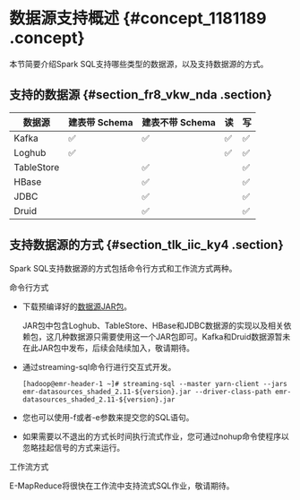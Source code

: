 # 数据源支持概述 {#concept_1181189 .concept}

本节简要介绍Spark SQL支持哪些类型的数据源，以及支持数据源的方式。

## 支持的数据源 {#section_fr8_vkw_nda .section}

|数据源|建表带 Schema|建表不带 Schema|读|写|
|---|----------|-----------|--|--|
|Kafka|✅|✅|✅|✅|
|Loghub|✅| |✅|✅|
|TableStore| |✅| |✅|
|HBase| |✅| |✅|
|JDBC| |✅| |✅|
|Druid| |✅| |✅|

## 支持数据源的方式 {#section_tlk_iic_ky4 .section}

Spark SQL支持数据源的方式包括命令行方式和工作流方式两种。

命令行方式

-   下载预编译好的[数据源JAR包](https://github.com/aliyun/aliyun-emapreduce-sdk/blob/master-2.x/jars/datasources/emr-datasources_shaded_2.11-1.7.0.jar)。

    JAR包中包含Loghub、TableStore、HBase和JDBC数据源的实现以及相关依赖包，这几种数据源只需要使用这一个JAR包即可。Kafka和Druid数据源暂未在此JAR包中发布，后续会陆续加入，敬请期待。

-   通过streaming-sql命令行进行交互式开发。

    ``` {#codeblock_fja_z0g_op9}
    [hadoop@emr-header-1 ~]# streaming-sql --master yarn-client --jars emr-datasources_shaded_2.11-${version}.jar --driver-class-path emr-datasources_shaded_2.11-${version}.jar
    ```

-   您也可以使用-f或者-e参数来提交您的SQL语句。
-   如果需要以不退出的方式长时间执行流式作业，您可通过nohup命令使程序以忽略挂起信号的方式来运行。

工作流方式

E-MapReduce将很快在工作流中支持流式SQL作业，敬请期待。


